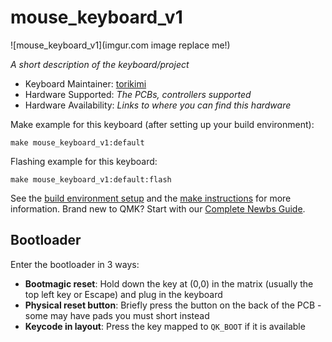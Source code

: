 # mouse_keyboard_v1

![mouse_keyboard_v1](imgur.com image replace me!)

*A short description of the keyboard/project*

* Keyboard Maintainer: [torikimi](https://github.com/torikimi)
* Hardware Supported: *The PCBs, controllers supported*
* Hardware Availability: *Links to where you can find this hardware*

Make example for this keyboard (after setting up your build environment):

    make mouse_keyboard_v1:default

Flashing example for this keyboard:

    make mouse_keyboard_v1:default:flash

See the [build environment setup](https://docs.qmk.fm/#/getting_started_build_tools) and the [make instructions](https://docs.qmk.fm/#/getting_started_make_guide) for more information. Brand new to QMK? Start with our [Complete Newbs Guide](https://docs.qmk.fm/#/newbs).

## Bootloader

Enter the bootloader in 3 ways:

* **Bootmagic reset**: Hold down the key at (0,0) in the matrix (usually the top left key or Escape) and plug in the keyboard
* **Physical reset button**: Briefly press the button on the back of the PCB - some may have pads you must short instead
* **Keycode in layout**: Press the key mapped to `QK_BOOT` if it is available
